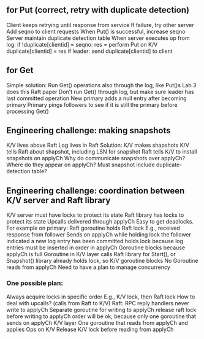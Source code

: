 ## for Put (correct, retry with duplicate detection)
   Client keeps retrying until response from service
     If failure, try other server
     Add seqno to client requests
     When Put() is successful, increase seqno
   Server maintain duplicate detection table
     When server executes op from log:
       if !duplicate[clientid] = seqno:
          res = perform Put on K/V
          duplicate[clientid] = res
       if leader:
          send duplicate[clientid] to client

## for Get
  Simple solution:
    Run Get() operations also through the log, like Put()s
    Lab 3 does this
  Raft paper
    Don't run Get() through log, but make sure leader has last committed operation
    New primary adds a null entry after becoming primary
    Primary pings followers to see if it is still the primary before processing Get()


## Engineering challenge: making snapshots
  K/V lives above Raft
  Log lives in Raft
  Solution:
    K/V makes shapshots
    K/V tells Raft about shapshot, including LSN for snapshot
    Raft tells K/V to install snapshots on applyCh
  Why do communicate snapshots over applyCh?
  Where do they appear on applyCh?
  Must snapshot include duplicate-detection table?

## Engineering challenge: coordination between K/V server and Raft library
  K/V server must have locks to protect its state
  Raft library has locks to protect its state
  Upcalls delivered through applyCh
  Easy to get deadlocks. For example on primary:
    Raft goroutine holds Raft lock
      E.g., received response from follower
    Sends on applyCh while holding lock
      the follower indicated a new log entry has been committed
      holds lock because log entries must be inserted in order in applyCh
    Goroutine blocks because  applyCh is full
    Goroutine in K/V layer calls Raft library for Start(), or Snapshot()
      library already holds lock, so K/V goroutine blocks
    No Goroutine reads from applyCh
  Need to have a plan to manage concurrency

### One possible plan:
  Always acquire locks in specific order
     E.g., K/V lock, then Raft lock
     How to deal with upcalls? (calls from Raft to K/V)
  Raft:
    RPC reply handlers never write to applyCh
    Separate goroutine for writing to applyCh
      release raft lock before writing to applyCh
      order will be ok, because only one goroutine that sends on applyCh
  K/V layer
    One goroutine that reads from applyCh and applies Ops on K/V
    Release K/V lock before reading from applyCh
